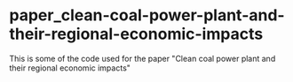 # paper_clean-coal-power-plant-and-their-regional-economic-impacts
This is some of the code used for the paper "Clean coal power plant and their regional economic impacts"

